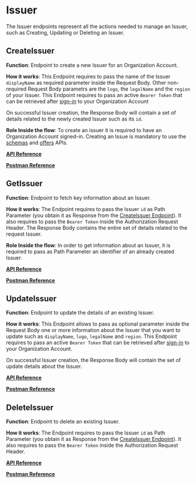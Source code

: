 # Issuer

The Issuer endpoints represent all the actions needed to manage an Issuer, such as Creating, Updating or Deleting an Issuer. 

## CreateIssuer

**Function**: Endpoint to create a new Issuer for an Organization Account. 

**How it works**: This Endpoint requires to pass the name of the Issuer `displayName` as required parameter inside the Request Body. Other non-required Request Body parametrs are the `logo`, the `legalName` and the `region` of your Issuer. This Endpoint requires to pass an active `Bearer Token` that can be retrieved after [sign-in](../onboarding-orgs/apis.md#sign-in) to your Organization Account

On successful Issuer creation, the Response Body will contain a set of details related to the newly created Issuer such as its `id`. 

**Role Inside the flow**: To create an issuer it is required to have an Organization Account signed-in. Creating an Issue is mandatory to use the [schemas](../schemas/apis.md) and [offers](../offers/apis.md) APIs.

**[API Reference](https://api-staging.polygonid.com/#tag/Onboarding-Orgs/operation/CreateAccountManagement)**

**[Postman Reference](https://web.postman.co/workspace/My-Workspace~ef6b645d-1b41-44d0-80fa-29f8f99bea63/request/19130748-e3215056-5796-42b9-b9cb-bf8a543837a8)**

## GetIssuer

**Function**: Endpoint to fetch key information about an Issuer.

**How it works**: The Endpoint requires to pass the Issuer `id` as Path Parameter (you obtain it as Response from the [CreateIssuer Endpoint](#createissuer)). It also requires to pass the `Bearer Token` inside the Authorization Request Header. The Response Body contains the entire set of details related to the request Issuer. 

**Role Inside the flow**: In order to get information about an Issuer, it is required to pass as Path Parameter an identifier of an already created Issuer.

**[API Reference](https://api-staging.polygonid.com/#tag/Onboarding-Orgs/operation/CreateAccountManagement)**

**[Postman Reference](https://web.postman.co/workspace/My-Workspace~ef6b645d-1b41-44d0-80fa-29f8f99bea63/request/19130748-e3215056-5796-42b9-b9cb-bf8a543837a8)**

## UpdateIssuer

**Function**: Endpoint to update the details of an existing Issuer. 

**How it works**: This Endpoint allows to pass as optional parameter inside the Request Body one or more information about the Issuer that you want to update such as `displayName`, `logo`, `legalName` and `region`. This Endpoint requires to pass an active `Bearer Token` that can be retrieved after [sign-in](../onboarding-orgs/apis.md#sign-in) to your Organization Account.

On successful Issuer creation, the Response Body will contain the set of update details about the Issuer.

**[API Reference](https://api-staging.polygonid.com/#tag/Onboarding-Orgs/operation/CreateAccountManagement)**

**[Postman Reference](https://web.postman.co/workspace/My-Workspace~ef6b645d-1b41-44d0-80fa-29f8f99bea63/request/19130748-e3215056-5796-42b9-b9cb-bf8a543837a8)**

## DeleteIssuer

**Function**: Endpoint to delete an existing Issuer. 

**How it works**: The Endpoint requires to pass the Issuer `id` as Path Parameter (you obtain it as Response from the [CreateIssuer Endpoint](#createissuer)). It also requires to pass the `Bearer Token` inside the Authorization Request Header.

**[API Reference](https://api-staging.polygonid.com/#tag/Onboarding-Orgs/operation/CreateAccountManagement)**

**[Postman Reference](https://web.postman.co/workspace/My-Workspace~ef6b645d-1b41-44d0-80fa-29f8f99bea63/request/19130748-e3215056-5796-42b9-b9cb-bf8a543837a8)**
